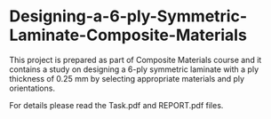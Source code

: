 # Designing-a-6-ply-Symmetric-Laminate-Composite-Materials
This project is prepared as part of Composite Materials course and it contains a study on designing a 6-ply symmetric laminate with a ply thickness of 0.25 mm by selecting appropriate materials and ply orientations.

For details please read the Task.pdf and REPORT.pdf files.
